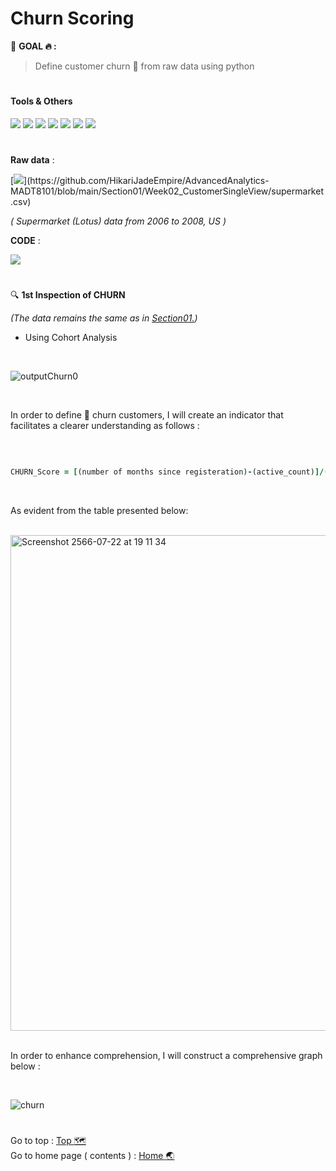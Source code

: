 # Churn Scoring
:round_pushpin: **GOAL :fire: :**
> Define customer churn :running: from raw data using python

# <h4>Tools & Others</h4>

[![](https://img.shields.io/badge/code-python3.10-green?style=f?style=flat-square&logo=python&logoColor=white&color=2bbc8a)](https://www.python.org/)
[![](https://img.shields.io/badge/tools-jupyter-orange?style=f?style=flat-square&logo=jupyter&logoColor=white)](https://jupyter.org/)
[![](https://img.shields.io/badge/tools-VSCode-blue?style=f?style=flat-square&logo=visualstudiocode&logoColor=white)](https://code.visualstudio.com/)
[![](https://img.shields.io/badge/tools-Pandas-green?style=f?style=flat-square&logo=pandas&logoColor=white&color=2bbc8a)](https://pandas.pydata.org/)
[![](https://img.shields.io/badge/OS-Mac-green?style=f?style=flat-square&logo=macos&logoColor=white)](https://www.apple.com/macos/ventura/)
[![](https://img.shields.io/badge/OS-Windows-green?style=f?style=flat-square&logo=windows&logoColor=white)](https://www.microsoft.com/)
[![](https://img.shields.io/badge/Git_Update-5_Jul_2023-brightgreen?style=f?style=flat-square&logo=github&logoColor=white)](https://github.com/)

#
**Raw data** : <br>

[![](https://img.shields.io/badge/Git-.CSV-rgb(208,211,212)?style=f?style=flat-square&logo=github&logoColor=white)](https://github.com/HikariJadeEmpire/AdvancedAnalytics-MADT8101/blob/main/Section01/Week02_CustomerSingleView/supermarket.csv)

*( Supermarket (Lotus) data from 2006 to 2008, US )*

**CODE** : <br>

[![](https://colab.research.google.com/assets/colab-badge.svg)](https://colab.research.google.com/github/HikariJadeEmpire/AdvancedAnalytics-MADT8101/blob/main/Section03/Week04_ChurnScoring/myChurnPrediction.ipynb)

#

:mag: **1st Inspection of CHURN** <br>

*(The data remains the same as in [Section01.](https://github.com/HikariJadeEmpire/AdvancedAnalytics-MADT8101/blob/main/Section01/Week02_CustomerSingleView/week02.md))*

- Using Cohort Analysis

<br>

![outputChurn0](https://github.com/HikariJadeEmpire/AdvancedAnalytics-MADT8101/assets/118663358/a81cbcf5-828f-421a-90fc-1dfecfa7ef2b)

<br>

In order to define :running: churn customers, I will create an indicator that facilitates a clearer understanding as follows :

<br>

```ruby

CHURN_Score = [(number of months since registeration)-(active_count)]/(number of months since registeration)

```
<br>

As evident from the table presented below: <br>

<br>

<img width="793" alt="Screenshot 2566-07-22 at 19 11 34" src="https://github.com/HikariJadeEmpire/AdvancedAnalytics-MADT8101/assets/118663358/26d93885-6c81-4af6-ab2e-25f11ac3ba81">

<br>
<br>

In order to enhance comprehension, I will construct a comprehensive graph below :

<br>

![churn](https://github.com/HikariJadeEmpire/AdvancedAnalytics-MADT8101/assets/118663358/f5c2f1cc-8f2b-4dc5-a75e-4e910a781823)

#
Go to top : [Top :world_map:](https://github.com/HikariJadeEmpire/AdvancedAnalytics-MADT8101/blob/main/Section03/Week04_ChurnScoring/week04.md#churn-scoring) <br>
Go to home page ( contents ) : 
[Home :earth_asia:](https://github.com/HikariJadeEmpire/AdvancedAnalytics-MADT8101#advancedanalytics)
